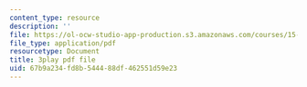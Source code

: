 ```yaml
---
content_type: resource
description: ''
file: https://ol-ocw-studio-app-production.s3.amazonaws.com/courses/15-071-the-analytics-edge-spring-2017/67b9a234fd8b544488df462551d59e23_fEXkGiLYDug.pdf
file_type: application/pdf
resourcetype: Document
title: 3play pdf file
uid: 67b9a234-fd8b-5444-88df-462551d59e23
---
```

